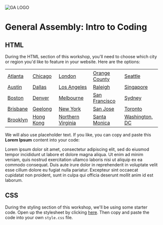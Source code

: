 ![GA LOGO](https://camo.githubusercontent.com/6ce15b81c1f06d716d753a61f5db22375fa684da/68747470733a2f2f67612d646173682e73332e616d617a6f6e6177732e636f6d2f70726f64756374696f6e2f6173736574732f6c6f676f2d39663838616536633963333837313639306533333238306663663535376633332e706e67)

# General Assembly: Intro to Coding

## HTML

During the HTML section of this workshop, you'll need to choose which city or region you'd like to feature in your website. Here are the options:


<table>
    <tbody>
        <tr>
            <td><a href="https://unruffled-shirley-c9ee5e.netlify.com/img/atlanta.jpg" target="_blank">Atlanta</a></td>
            <td><a href="https://unruffled-shirley-c9ee5e.netlify.com/img/chicago.jpg" target="_blank">Chicago</a></td>
            <td><a href="https://unruffled-shirley-c9ee5e.netlify.com/img/london.jpg" target="_blank">London</a></td>
            <td><a href="https://unruffled-shirley-c9ee5e.netlify.com/img/orangecounty.jpg" target="_blank">Orange County</a></td>
            <td><a href="https://unruffled-shirley-c9ee5e.netlify.com/img/seattle.jpg" target="_blank">Seattle</a></td>
        </tr>
        <tr>
            <td><a href="https://unruffled-shirley-c9ee5e.netlify.com/img/austin.jpg" target="_blank">Austin</a></td>
            <td><a href="https://unruffled-shirley-c9ee5e.netlify.com/img/dallas.jpg" target="_blank">Dallas</a></td>
            <td><a href="https://unruffled-shirley-c9ee5e.netlify.com/img/los-angeles.jpg" target="_blank">Los Angeles</a></td>
            <td><a href="https://unruffled-shirley-c9ee5e.netlify.com/img/raleigh.jpg" target="_blank">Raleigh</a></td>
            <td><a href="https://unruffled-shirley-c9ee5e.netlify.com/img/singapore.jpg" target="_blank">Singapore</a></td>
        </tr>
        <tr>
            <td><a href="https://unruffled-shirley-c9ee5e.netlify.com/img/boston.jpg" target="_blank">Boston</a></td>
            <td><a href="https://unruffled-shirley-c9ee5e.netlify.com/img/denver.jpg" target="_blank">Denver</a></td>
            <td><a href="https://unruffled-shirley-c9ee5e.netlify.com/img/melbourne.jpg" target="_blank">Melbourne</a></td>
            <td><a href="https://unruffled-shirley-c9ee5e.netlify.com/img/san-francisco.jpg" target="_blank">San Francisco</a></td>
            <td><a href="https://unruffled-shirley-c9ee5e.netlify.com/img/sydney.jpg" target="_blank">Sydney</a></td>
        </tr>
        <tr>
            <td><a href="https://unruffled-shirley-c9ee5e.netlify.com/img/brisbane.jpg" target="_blank">Brisbane</a></td>
            <td><a href="https://unruffled-shirley-c9ee5e.netlify.com/img/geelong.jpg" target="_blank">Geelong</a></td>
            <td><a href="https://unruffled-shirley-c9ee5e.netlify.com/img/new-york.jpg" target="_blank">New York</a></td>
            <td><a href="https://unruffled-shirley-c9ee5e.netlify.com/img/sanjose.jpg" target="_blank">San Jose</a></td>
            <td><a href="https://unruffled-shirley-c9ee5e.netlify.com/img/toronto.jpg" target="_blank">Toronto</a></td>
        </tr>
        <tr>
            <td><a href="https://unruffled-shirley-c9ee5e.netlify.com/img/brooklyn.jpg" target="_blank">Brooklyn</a></td>
            <td><a href="https://unruffled-shirley-c9ee5e.netlify.com/img/hongkong.jpg" target="_blank">Hong Kong</a></td>
            <td><a href="https://unruffled-shirley-c9ee5e.netlify.com/img/northernvirginia.jpg" target="_blank">Northern Virginia</a></td>
            <td><a href="https://unruffled-shirley-c9ee5e.netlify.com/img/la-santa-monica.jpg" target="_blank">Santa Monica</a></td>
            <td><a href="https://unruffled-shirley-c9ee5e.netlify.com/img/dc-washington.jpg" target="_blank">Washington, DC</a></td>
        </tr>
    </tbody>
</table>


We will also use placeholder text. If you like, you can copy and paste this **Lorem Ipsum** content into your code:<br>

Lorem ipsum dolor sit amet, consectetur adipiscing elit, sed do eiusmod tempor incididunt ut labore et dolore magna aliqua. Ut enim ad minim veniam, quis nostrud exercitation ullamco laboris nisi ut aliquip ex ea commodo consequat. Duis aute irure dolor in reprehenderit in voluptate velit esse cillum dolore eu fugiat nulla pariatur. Excepteur sint occaecat cupidatat non proident, sunt in culpa qui officia deserunt mollit anim id est laborum.


## CSS

During the styling section of this workshop, we'll be using some starter code. Open up the stylesheet by clicking [here](./style.css). Then copy and paste the code into your own `style.css` file.